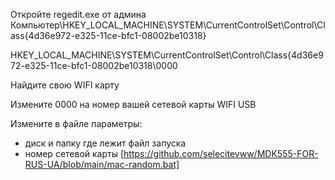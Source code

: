 
Откройте regedit.exe от админа
Компьютер\HKEY_LOCAL_MACHINE\SYSTEM\CurrentControlSet\Control\Class\{4d36e972-e325-11ce-bfc1-08002be10318}

HKEY_LOCAL_MACHINE\SYSTEM\CurrentControlSet\Control\Class\{4d36e972-e325-11ce-bfc1-08002be10318\0000

Найдите свою WIFI карту

Измените 0000 на номер вашей сетевой карты WIFI USB

Измените в файле параметры: 
 - диск и папку где лежит файл запуска
 - номер сетевой карты
   [https://github.com/selecitevww/MDK555-FOR-RUS-UA/blob/main/mac-random.bat]

